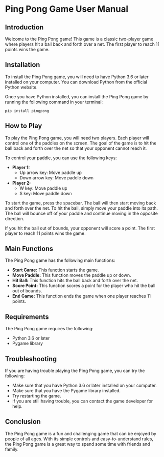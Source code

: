 # Ping Pong Game User Manual

## Introduction

Welcome to the Ping Pong game! This game is a classic two-player game where players hit a ball back and forth over a net. The first player to reach 11 points wins the game.

## Installation

To install the Ping Pong game, you will need to have Python 3.6 or later installed on your computer. You can download Python from the official Python website.

Once you have Python installed, you can install the Ping Pong game by running the following command in your terminal:

```
pip install pingpong
```

## How to Play

To play the Ping Pong game, you will need two players. Each player will control one of the paddles on the screen. The goal of the game is to hit the ball back and forth over the net so that your opponent cannot reach it.

To control your paddle, you can use the following keys:

* **Player 1:**
    * Up arrow key: Move paddle up
    * Down arrow key: Move paddle down
* **Player 2:**
    * W key: Move paddle up
    * S key: Move paddle down

To start the game, press the spacebar. The ball will then start moving back and forth over the net. To hit the ball, simply move your paddle into its path. The ball will bounce off of your paddle and continue moving in the opposite direction.

If you hit the ball out of bounds, your opponent will score a point. The first player to reach 11 points wins the game.

## Main Functions

The Ping Pong game has the following main functions:

* **Start Game:** This function starts the game.
* **Move Paddle:** This function moves the paddle up or down.
* **Hit Ball:** This function hits the ball back and forth over the net.
* **Score Point:** This function scores a point for the player who hit the ball out of bounds.
* **End Game:** This function ends the game when one player reaches 11 points.

## Requirements

The Ping Pong game requires the following:

* Python 3.6 or later
* Pygame library

## Troubleshooting

If you are having trouble playing the Ping Pong game, you can try the following:

* Make sure that you have Python 3.6 or later installed on your computer.
* Make sure that you have the Pygame library installed.
* Try restarting the game.
* If you are still having trouble, you can contact the game developer for help.

## Conclusion

The Ping Pong game is a fun and challenging game that can be enjoyed by people of all ages. With its simple controls and easy-to-understand rules, the Ping Pong game is a great way to spend some time with friends and family.